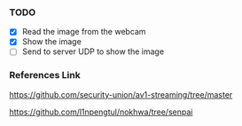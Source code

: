 ### TODO
- [x] Read the image from the webcam
- [x] Show the image
- [ ] Send to server UDP to show the image

### References Link
https://github.com/security-union/av1-streaming/tree/master

https://github.com/l1npengtul/nokhwa/tree/senpai
